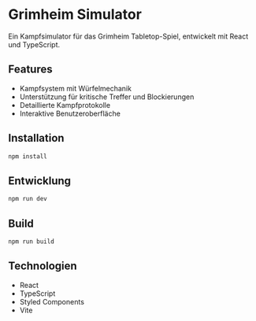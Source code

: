 # Grimheim Simulator

Ein Kampfsimulator für das Grimheim Tabletop-Spiel, entwickelt mit React und TypeScript.

## Features

- Kampfsystem mit Würfelmechanik
- Unterstützung für kritische Treffer und Blockierungen
- Detaillierte Kampfprotokolle
- Interaktive Benutzeroberfläche

## Installation

```bash
npm install
```

## Entwicklung

```bash
npm run dev
```

## Build

```bash
npm run build
```

## Technologien

- React
- TypeScript
- Styled Components
- Vite